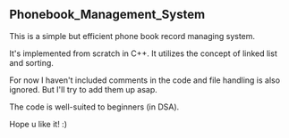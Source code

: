 ## Phonebook_Management_System

This is a simple but efficient phone book record managing system. 

It's implemented from scratch in C++. 
It utilizes the concept of linked list and sorting.

For now I haven't included comments in the code and file handling is also ignored.
But I'll try to add them up asap.

The code is well-suited to beginners (in DSA). 

Hope u like it! :)
